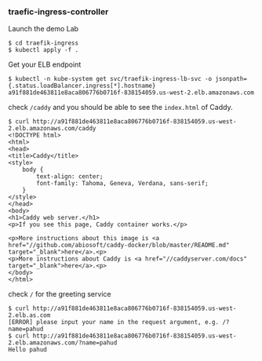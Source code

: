 ### traefic-ingress-controller





Launch the demo Lab

```
$ cd traefik-ingress
$ kubectl apply -f .
```



Get your ELB endpoint

```
$ kubectl -n kube-system get svc/traefik-ingress-lb-svc -o jsonpath={.status.loadBalancer.ingress[*].hostname}
a91f881de463811e8aca806776b0716f-838154059.us-west-2.elb.amazonaws.com
```



check `/caddy` and you should be able to see the `index.html` of Caddy.

```
$ curl http://a91f881de463811e8aca806776b0716f-838154059.us-west-2.elb.amazonaws.com/caddy
<!DOCTYPE html>
<html>
<head>
<title>Caddy</title>
<style>
    body {
        text-align: center;
        font-family: Tahoma, Geneva, Verdana, sans-serif;
    }
</style>
</head>
<body>
<h1>Caddy web server.</h1>
<p>If you see this page, Caddy container works.</p>

<p>More instructions about this image is <a href="//github.com/abiosoft/caddy-docker/blob/master/README.md" target="_blank">here</a>.<p>
<p>More instructions about Caddy is <a href="//caddyserver.com/docs" target="_blank">here</a>.<p>
</body>
</html>
```



check `/` for the greeting service

```
$ curl http://a91f881de463811e8aca806776b0716f-838154059.us-west-2.elb.as.com
[ERROR] please input your name in the request argument, e.g. /?name=pahud
$ curl http://a91f881de463811e8aca806776b0716f-838154059.us-west-2.elb.amazonaws.com/?name=pahud
Hello pahud
```



